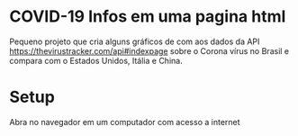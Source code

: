 # COVID-19 Infos em uma pagina html

Pequeno projeto que cria alguns gráficos de com aos dados da API https://thevirustracker.com/api#indexpage sobre o Corona vírus no Brasil e compara com o Estados Unidos, Itália e China.


# Setup
Abra no navegador em um computador com acesso a internet